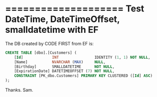 ====================
Test DateTime, DateTimeOffset, smalldatetime with EF      
====================

The DB created by CODE FIRST from EF is:

```SQL
CREATE TABLE [dbo].[Customers] (
    [Id]             INT                IDENTITY (1, 1) NOT NULL,
    [Name]           NVARCHAR (MAX)     NULL,
    [Birthday]       SMALLDATETIME      NOT NULL,
    [ExpirationDate] DATETIMEOFFSET (7) NOT NULL,
    CONSTRAINT [PK_dbo.Customers] PRIMARY KEY CLUSTERED ([Id] ASC)
);
```

Thanks.
Sam. 

